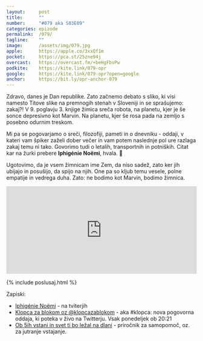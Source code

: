 ```yaml
---
layout: 	post
title:  	""
number: 	"#079 aka S03E09"
categories:	epizode
permalink:	/079/
tagline: 	""
image:		/assets/img/079.jpg
apple:		https://apple.co/3xxQf1m
pocket:		https://pca.st/25zne94j
overcast:	https://overcast.fm/+beHgFbvPw
podkite:	https://kite.link/079-opr
google:		https://kite.link/079-opr?open=google
anchor:		https://bit.ly/opr-anchor-079
---
```


Zdravo, danes je Dan republike. Zato začnemo debato s sliko, ki visi namesto Titove slike na premnogih stenah v Sloveniji in se sprašujemo: zakaj?! V 9. poglavju 3. knjige žimica sreča robota, na planetu, kjer je še sonce depresivno kot Marvin. Na planetu, kjer še rosa pada na zemljo s posebno odurnim treskom. 

Mi pa se pogovarjamo o sreči, filozofiji, pameti in o dnevniku - oddaji, v kateri vam špiker zaželi dober večer in vam potem naslednje pol ure razlaga zakaj temu ni tako. Govorimo tudi o letalih, transportnih in potniških. Citat kar na žurki prebere **Iphigénie Noëmi**, hvala. 🙏 

Ugotovimo, da je vsem žimnicam ime Zem, da niso sadež, zato ker jih ubijajo in posušijo, da spijo na njih. One pa so kljub temu vesele, polne empatije in vedrega duha. Zato: ne bodimo kot Marvin, bodimo žimnica.  

<iframe src="https://open.spotify.com/embed/episode/2RrdtGcaWueq4rVG88SNuI?utm_source=generator" width="100%" height="232" frameBorder="0" allowfullscreen="" allow="autoplay; clipboard-write; encrypted-media; fullscreen; picture-in-picture"></iframe> 

{% include poslusaj.html %}

Zapiski:
- [Iphigénie Noëmi]() - na tviterjih
- [Klopca za blokom oz @klopcazablokom](https://twitter.com/klopcazablokom/) - aka #klopca: nova pogovorna oddaja, ki poteka v živo na Twitterju. Vsak ponedeljek ob 20:21 
- [Ob 5ih vstani in svet ti bo ležal na dlani](http://felix.si/prirocniki-za-samopomoc/14767-ob-5ih-vstani-in-svet-ti-bo-lezal-na-dlani-zepna-knjiga--9789610040453.html) - priročnik za samopomoč, oz. za jutranje vstajanje.